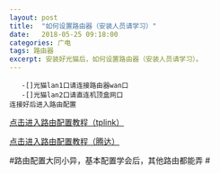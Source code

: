 ```yaml
---
layout: post
title:  "如何设置路由器（安装人员请学习）"
date:   2018-05-25 09:18:00
categories: 广电
tags: 路由器
excerpt: 安装好光猫后，如何设置路由器（安装人员请学习）。
---
```

 ```
	-[]光猫lan1口请连接路由器wan口
	-[]光猫lan2口请直连机顶盒网口
连接好后进入路由配置 
 ```
 [点击进入路由配置教程（tplink）](http://service.tp-link.com.cn/detail_article_298.html)

[点击进入路由配置教程（腾达）](http://www.tenda.com.cn/faq/5793.html)

#路由配置大同小异，基本配置学会后，其他路由都能弄 #